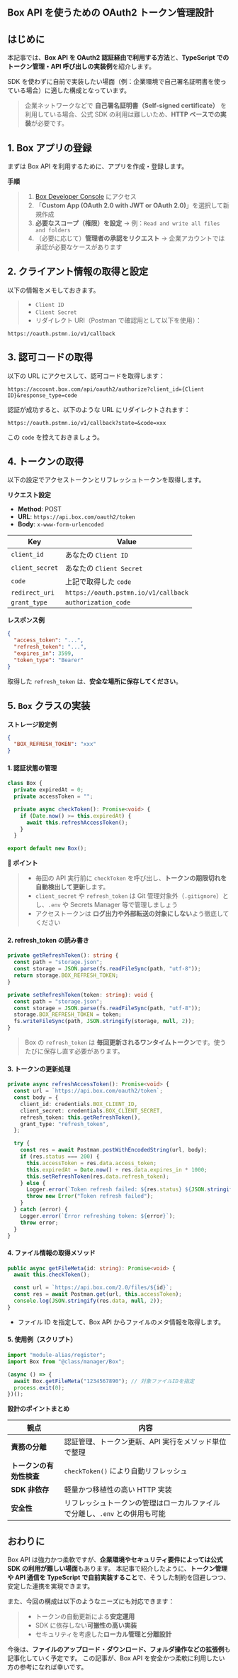## Box API を使うための OAuth2 トークン管理設計

## はじめに

本記事では、**Box API を OAuth2 認証経由で利用する方法**と、**TypeScript でのトークン管理・API 呼び出しの実装例**を紹介します。

SDK を使わずに自前で実装したい場面（例：企業環境で自己署名証明書を使っている場合）に適した構成となっています。

> 企業ネットワークなどで **自己署名証明書（Self-signed certificate）** を利用している場合、公式 SDK の利用は難しいため、**HTTP ベースでの実装**が必要です。

## 1. Box アプリの登録

まずは Box API を利用するために、アプリを作成・登録します。

**手順**

> 1.  [Box Developer Console](https://app.box.com/developers/console) にアクセス
> 2.  「**Custom App (OAuth 2.0 with JWT or OAuth 2.0)**」を選択して新規作成
> 3.  **必要なスコープ（権限）を設定**
>     → 例：`Read and write all files and folders`
> 4.  （必要に応じて）**管理者の承認をリクエスト**
>     → 企業アカウントでは承認が必要なケースがあります

## 2. クライアント情報の取得と設定

以下の情報をメモしておきます。

> - `Client ID`
> - `Client Secret`
> - リダイレクト URI（Postman で確認用として以下を使用）：

```
https://oauth.pstmn.io/v1/callback
```

## 3. 認可コードの取得

以下の URL にアクセスして、認可コードを取得します：

```
https://account.box.com/api/oauth2/authorize?client_id={Client ID}&response_type=code
```

認証が成功すると、以下のような URL にリダイレクトされます：

```
https://oauth.pstmn.io/v1/callback?state=&code=xxx
```

この `code` を控えておきましょう。

## 4. トークンの取得

以下の設定でアクセストークンとリフレッシュトークンを取得します。

**リクエスト設定**

- **Method**: POST
- **URL**: `https://api.box.com/oauth2/token`
- **Body**: `x-www-form-urlencoded`

| Key             | Value                                |
| --------------- | ------------------------------------ |
| `client_id`     | あなたの `Client ID`                 |
| `client_secret` | あなたの `Client Secret`             |
| `code`          | 上記で取得した `code`                |
| `redirect_uri`  | `https://oauth.pstmn.io/v1/callback` |
| `grant_type`    | `authorization_code`                 |

**レスポンス例**

```json
{
  "access_token": "...",
  "refresh_token": "...",
  "expires_in": 3599,
  "token_type": "Bearer"
}
```

取得した `refresh_token` は、**安全な場所に保存してください**。

## 5. `Box` クラスの実装

**ストレージ設定例**

```json:storage.json
{
  "BOX_REFRESH_TOKEN": "xxx"
}
```

#### 1. 認証状態の管理

```ts:Box.ts
class Box {
  private expiredAt = 0;
  private accessToken = "";

  private async checkToken(): Promise<void> {
    if (Date.now() >= this.expiredAt) {
      await this.refreshAccessToken();
    }
  }

export default new Box();
```

**📌 ポイント**

> - 毎回の API 実行前に `checkToken` を呼び出し、**トークンの期限切れを自動検出して更新**します。
> - `client_secret` や `refresh_token` は Git 管理対象外（`.gitignore`）とし、`.env` や Secrets Manager 等で管理しましょう
> - アクセストークンは **ログ出力や外部転送の対象にしない**よう徹底してください

#### 2. refresh_token の読み書き

```ts:Box.ts
private getRefreshToken(): string {
  const path = "storage.json";
  const storage = JSON.parse(fs.readFileSync(path, "utf-8"));
  return storage.BOX_REFRESH_TOKEN;
}

private setRefreshToken(token: string): void {
  const path = "storage.json";
  const storage = JSON.parse(fs.readFileSync(path, "utf-8"));
  storage.BOX_REFRESH_TOKEN = token;
  fs.writeFileSync(path, JSON.stringify(storage, null, 2));
}
```

> Box の `refresh_token` は **毎回更新されるワンタイムトークン**です。使うたびに保存し直す必要があります。

#### 3. トークンの更新処理

```ts:Box.ts
private async refreshAccessToken(): Promise<void> {
  const url = `https://api.box.com/oauth2/token`;
  const body = {
    client_id: credentials.BOX_CLIENT_ID,
    client_secret: credentials.BOX_CLIENT_SECRET,
    refresh_token: this.getRefreshToken(),
    grant_type: "refresh_token",
  };

  try {
    const res = await Postman.postWithEncodedString(url, body);
    if (res.status === 200) {
      this.accessToken = res.data.access_token;
      this.expiredAt = Date.now() + res.data.expires_in * 1000;
      this.setRefreshToken(res.data.refresh_token);
    } else {
      Logger.error(`Token refresh failed: ${res.status} ${JSON.stringify(res.data)}`);
      throw new Error("Token refresh failed");
    }
  } catch (error) {
    Logger.error(`Error refreshing token: ${error}`);
    throw error;
  }
}
```

#### 4. ファイル情報の取得メソッド

```ts:Box.ts
public async getFileMeta(id: string): Promise<void> {
  await this.checkToken();

  const url = `https://api.box.com/2.0/files/${id}`;
  const res = await Postman.get(url, this.accessToken);
  console.log(JSON.stringify(res.data, null, 2));
}
```

- ファイル ID を指定して、Box API からファイルのメタ情報を取得します。

#### 5. 使用例（スクリプト）

```ts:sandbox.ts
import "module-alias/register";
import Box from "@class/manager/Box";

(async () => {
  await Box.getFileMeta("1234567890"); // 対象ファイルIDを指定
  process.exit(0);
})();
```

**設計のポイントまとめ**

| 観点                     | 内容                                                                        |
| ------------------------ | --------------------------------------------------------------------------- |
| **責務の分離**           | 認証管理、トークン更新、API 実行をメソッド単位で整理                        |
| **トークンの有効性検査** | `checkToken()` により自動リフレッシュ                                       |
| **SDK 非依存**           | 軽量かつ移植性の高い HTTP 実装                                              |
| **安全性**               | リフレッシュトークンの管理はローカルファイルで分離し、`.env` との併用も可能 |

## おわりに

Box API は強力かつ柔軟ですが、**企業環境やセキュリティ要件によっては公式 SDK の利用が難しい場面**もあります。
本記事で紹介したように、**トークン管理や API 通信を TypeScript で自前実装すること**で、そうした制約を回避しつつ、安定した連携を実現できます。

また、今回の構成は以下のようなニーズにも対応できます：

> - トークンの自動更新による**安定運用**
> - SDK に依存しない**可搬性の高い実装**
> - セキュリティを考慮した**ローカル管理と分離設計**

今後は、**ファイルのアップロード・ダウンロード、フォルダ操作などの拡張例**も記事化していく予定です。
この記事が、Box API を安全かつ柔軟に利用したい方の参考になれば幸いです。

